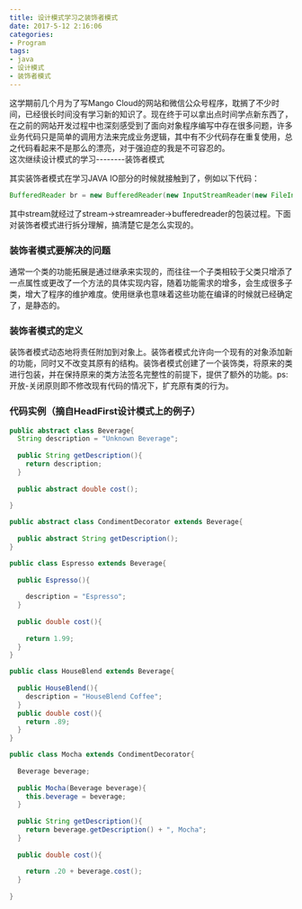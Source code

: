 ```yaml
---
title: 设计模式学习之装饰者模式
date: 2017-5-12 2:16:06
categories:
- Program
tags:
- java
- 设计模式
- 装饰者模式
---
```


这学期前几个月为了写Mango Cloud的网站和微信公众号程序，耽搁了不少时间，已经很长时间没有学习新的知识了。现在终于可以拿出点时间学点新东西了，在之前的网站开发过程中也深刻感受到了面向对象程序编写中存在很多问题，许多业务代码只是简单的调用方法来完成业务逻辑，其中有不少代码存在重复使用，总之代码看起来不是那么的漂亮，对于强迫症的我是不可容忍的。  
这次继续设计模式的学习--------装饰者模式  
<!-- more --> 

其实装饰者模式在学习JAVA IO部分的时候就接触到了，例如以下代码：

```java
BufferedReader br = new BufferedReader(new InputStreamReader(new FileInputStream("test.txt")));
```

其中stream就经过了stream->streamreader->bufferedreader的包装过程。下面对装饰者模式进行拆分理解，搞清楚它是怎么实现的。

### 装饰者模式要解决的问题

通常一个类的功能拓展是通过继承来实现的，而往往一个子类相较于父类只增添了一点属性或更改了一个方法的具体实现内容，随着功能需求的增多，会生成很多子类，增大了程序的维护难度。使用继承也意味着这些功能在编译的时候就已经确定了，是静态的。

### 装饰者模式的定义

装饰者模式动态地将责任附加到对象上。装饰者模式允许向一个现有的对象添加新的功能，同时又不改变其原有的结构。装饰者模式创建了一个装饰类，将原来的类进行包装，并在保持原来的类方法签名完整性的前提下，提供了额外的功能。ps:开放-关闭原则即不修改现有代码的情况下，扩充原有类的行为。

### 代码实例（摘自HeadFirst设计模式上的例子）

```java
public abstract class Beverage{
  String description = "Unknown Beverage";
  
  public String getDescription(){
    return description;
  }
  
  public abstract double cost();
  
}
```



```java
public abstract class CondimentDecorator extends Beverage{
  
  public abstract String getDescription();
}
```

```java
public class Espresso extends Beverage{
  
  public Espresso(){
    
    description = "Espresso";
  }
  
  public double cost(){
    
    return 1.99;
  }
}
```

```java
public class HouseBlend extends Beverage{
  
  public HouseBlend(){
    description = "HouseBlend Coffee";
  }
  public double cost(){
    return .89;
  }
}
```

```java
public class Mocha extends CondimentDecorator{
  
  Beverage beverage;
  
  public Mocha(Beverage beverage){
    this.beverage = beverage;
  }
  
  public String getDescription(){
    return beverage.getDescription() + ", Mocha";
  }
  
  public double cost(){
    
    return .20 + beverage.cost();
  }
  
}
```

